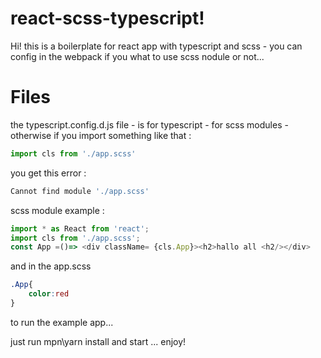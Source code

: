 # react-scss-typescript!

Hi! this is a boilerplate for react app with typescript and scss - you can config in the webpack if you what to use scss nodule or not...


# Files
the typescript.config.d.js file - is for typescript - for scss modules - otherwise if you import something like that : 
```javascript
import cls from './app.scss' 
```
you get this error : 
```javascript
Cannot find module './app.scss'
```
scss module example :
```javascript
import * as React from 'react';
import cls from './app.scss';
const App =()=> <div className= {cls.App}><h2>hallo all <h2/></div>
```
and in the app.scss 
```css
.App{
	color:red
}
```
to run the example app...

just run mpn\yarn install and start ... 
enjoy!
